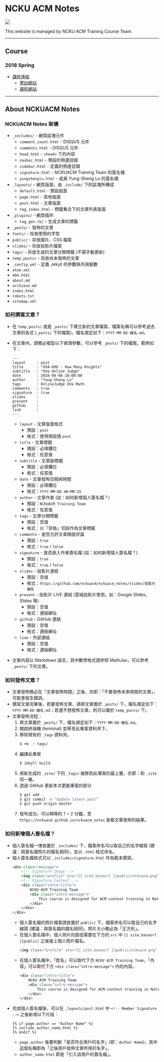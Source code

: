 # NCKU ACM Notes

![](https://i.imgur.com/5jSeMTH.png)

This website is managed by NCKU ACM Training Course Team.

---
## Course

### 2018 Spring

* [課程連結](https://nckuacm.github.io/2018)
    * [寒訓網站](https://nckuacm.github.io/2018/winter.html)
    * [課程網站](https://nckuacm.github.io/2018)

---
## About NCKUACM Notes

### NCKUACM Notes 架構

* `_includes/` - 網頁區塊元件
    * `comment_count.html` - DISQUS 元件
    * `comments.html` - DISQUS 元件
    * `head.html` - `<head>` 下的內容
    * `navbar.html` - 預設的側邊目錄
    * `sidebar.html` - 定義的側邊目錄
    * `signature.html` - NCKUACM Training Team 的簽名檔
    * `yungshenglu.html` - 成員 Yung-Sheng Lu 的簽名檔
* `_layouts/` - 網頁版面，由 `_include/` 下的區塊所構成
    * `default.html` - 預設版面
    * `page.html` - 其他版面
    * `post.html` - 文章版面
    * `tag_index.html` - 標籤集合下的文章列表版面
* `_plugins/` - 網頁插件
    * `tag_gen.rb/` - 生成文章的標籤
* `_posts/` - 發佈的文章
* `fonts/` - 存放使用的字型
* `public/` - 存放圖片、CSS 檔案
* `slides/` - 存放投影片檔案
* `tags/` - 存放生成的文章分類標籤 (不需手動更新)
* `temp_posts/` - 存放尚未發佈的文章
* `_config.yml` - 定義 Jekyll 的參數與共用變數
* `atom.xml`
* `404.html`
* `about.md`
* `archieve.md`
* `index.html`
* `robots.txt`
* `sitemap.xml`

### 如何撰寫文章？

* 在 `temp_posts/` 或是 `_posts/` 下建立新的文章檔案，檔案名稱可以參考過去文章的各式 (`_posts/` 下的檔案)，檔名規定如下：`YYYY-MM-DD-檔名.md`。
* 在文章內，請務必複製以下表頭參數，可以參考 `_posts/` 下的檔案。範例如下：
    ```
    ---
    layout     : post
    title      : "UVA-696 - How Many Knights"
    subtitle   : "UVa Online Judge"
    date       : 2018-04-08 18:00:00
    author     : "Yung-Sheng Lu"
    tags       : OnlineJudge UVa Math
    comments   : true
    signature  : true
    slides     :
    present    :
    github     :
    link       : 
    ---
    ```
    * `layout` - 文章版面格式
        * 預設：`post`
        * 格式：使用預設值 `post`
    * `title` - 文章標題
        * 預設：必填欄位
        * 格式：任意值
    * `subtitle` - 文章副標題
        * 預設：必填欄位
        * 格式：任意值
    * `date` - 文章發佈日期與時間
        * 預設：必填欄位
        * 格式：`YYYY-MM-DD HH:MM:SS`
    * `author`  - 文章作者 (註：如何新增個人簽名檔？)
        * 預設：`NCKUACM Training Team`
        * 格式：任意值
    * `tags` - 文章分類標籤
        * 預設：空值
        * 格式：以「空格」切段作為文章標籤
    * `comments` - 是否允許文章開啟評論
        * 預設：`true`
        * 格式：`true` / `false`
    * `signature` - 是否嵌入作者簽名檔 (註：如何新增個人簽名檔？)
        * 預設：`true`
        * 格式：`true` / `false`
    * `slides` - 投影片連結
        * 預設：空值
        * 格式：`https://github.com/nckuacm/nckuacm_notes/slides/投影片檔名`
    * `present` - 投影片 LIVE 連結 (雲端投影片使用，如：Google Slides、Slides 等)
        * 預設：空值
        * 格式：連結網址
    * `github` - GitHub 連結
        * 預設：空值
        * 格式：連結網址
    * `link` - 外部連結
        * 預設：空值
        * 格式：連結網址

* 文章內容以 Markdown 語言，其中數學格式請參照 MathJax，可以參考 `_posts/` 下的文章。

### 如何發佈文章？

* 文章發佈務必在「文章發佈時間」之後，亦即：「不要發佈未來時間的文章」，可能會發生錯誤。
* 撰寫文章完畢後，若要發佈文章，請將文章置於 `_posts/` 下，檔名規定如下：`YYYY-MM-DD-檔名.md`；若還不想發佈文章，則可以置於 `temp_posts/` 下。
* 文章發佈流程：
    1. 將文章置於 `_posts/` 下，檔名規定如下：`YYYY-MM-DD-檔名.md`。
    2. 開啟終端機 (terminal) 並移至此專案資料夾下。
    3. 移除現有的 `_tags` 資料夾。
        ```bash
        $ rm -r tags/
        ```
    4. 編譯此專案
        ```bash
        $ Jekyll build
        ```
    5. 將新生成的 `_site/` 下的 `_tags/` 搬移到此專案的最上層，亦即：和 `_site` 同一層。
    6. 透過 GitHub 更新本次更動專案的部分
        ```bash
        $ git add .
        $ git commit -m "Update latest post"
        $ git push origin master
        ```
    7. 發布成功，可以稍等約 1 ~ 2 分鐘，至 `https://nckuacm.github.io/nckuacm_notes` 查看文章發佈的結果。

### 如何新增個人簽名檔？

* 個人簽名檔一律放置於 `_includes/` 下，檔案命名可以取自己的名字縮寫 (建議：與簽名檔照片的檔名相同)，並以 `.html` 格式命名。
* 個人簽名檔格式可以 `_includes/signature.html` 作為範本撰寫。
    ```html
    <div class="message">
        <!-- Signature Image -->
        <img class="profile" src="{{ site.baseurl }}public/nckuacm.png" alt="profile-image">
        <!-- Signature Content -->
        <div class="intro-title">
            NCKU ACM Training Team
            <div class="intro-message">
                This course is designed for ACM contest training in National Cheng Kung University.
            </div>
        </div>
    </div>
    ```
    * 個人簽名檔的照片檔案請放置於 `public/` 下，檔案命名可以取自己的名字縮寫 (建議：與簽名檔的檔名相同)，照片大小務必為「正方形」。
    * 在個人簽名檔中，個人照片的路徑需要在下方的 `src` 中 `{{ site.baseurl }}public/` 之後接上個人照片檔名。
        ```html
        <img class="profile" src="{{ site.baseurl }}public/nckuacm.png" alt="profile-image">
        ```
    * 在個人簽名檔中，「姓名」可以取代下方 `NCKU ACM Training Team`，「內容」可以取代下方 `<div class="intro-message">` 內的內容。
        ```html
        <div class="intro-title">
            NCKU ACM Training Team
            <div class="intro-message">
                This course is designed for ACM contest training in National Cheng Kung University.
            </div>
        </div>
        ```
* 完成個人簽名檔後，可以在 `_layouts/post.html` 中 `<!-- Member Signature -->` 之後新增以下片段：
    ```
    {% if page.author == "Author Name" %}
    {% include author_name.html %}
    {% endif %}
    ```
    * `page.author` 後要判斷「是否符合用戶的名字」(即：`Author Name`)，其中這個名稱即為「之後用戶發佈文章所用的名字」。
    * `author_name.html` 即是「引入該用戶的簽名檔」。
